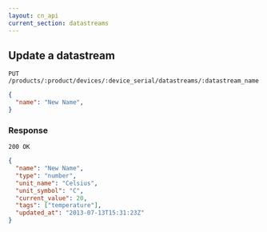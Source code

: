 ```yaml
---
layout: cn_api
current_section: datastreams
---
```


## Update a datastream

    PUT /products/:product/devices/:device_serial/datastreams/:datastream_name

~~~json
{
  "name": "New Name",
}
~~~

### Response

    200 OK

~~~json
{
  "name": "New Name",
  "type": "number",
  "unit_name": "Celsius",
  "unit_symbol": "C",
  "current_value": 20,
  "tags": ["temperature"],
  "updated_at": "2013-07-13T15:31:23Z"
}
~~~
